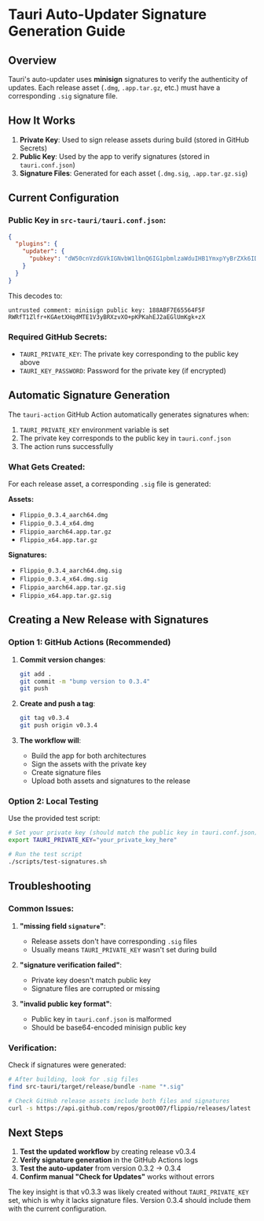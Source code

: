 # Tauri Auto-Updater Signature Generation Guide

## Overview

Tauri's auto-updater uses **minisign** signatures to verify the authenticity of updates. Each release asset (`.dmg`, `.app.tar.gz`, etc.) must have a corresponding `.sig` signature file.

## How It Works

1. **Private Key**: Used to sign release assets during build (stored in GitHub Secrets)
2. **Public Key**: Used by the app to verify signatures (stored in `tauri.conf.json`)
3. **Signature Files**: Generated for each asset (`.dmg.sig`, `.app.tar.gz.sig`)

## Current Configuration

### Public Key in `src-tauri/tauri.conf.json`:
```json
{
  "plugins": {
    "updater": {
      "pubkey": "dW50cnVzdGVkIGNvbW1lbnQ6IG1pbmlzaWduIHB1YmxpYyBrZXk6IDE4OEFCRjdFNjU1NjRGNUYKUldSZlQxWmxmcitLR0FldFhIcWRNVEUxVjN5QlJYenZYTytwS1BLYWhFSjJhRUdsVW1LZ2srelgK"
    }
  }
}
```

This decodes to:
```
untrusted comment: minisign public key: 188ABF7E65564F5F
RWRfT1Zlfr+KGAetXHqdMTE1V3yBRXzvXO+pKPKahEJ2aEGlUmKgk+zX
```

### Required GitHub Secrets:
- `TAURI_PRIVATE_KEY`: The private key corresponding to the public key above
- `TAURI_KEY_PASSWORD`: Password for the private key (if encrypted)

## Automatic Signature Generation

The `tauri-action` GitHub Action automatically generates signatures when:

1. `TAURI_PRIVATE_KEY` environment variable is set
2. The private key corresponds to the public key in `tauri.conf.json`
3. The action runs successfully

### What Gets Created:

For each release asset, a corresponding `.sig` file is generated:

**Assets:**
- `Flippio_0.3.4_aarch64.dmg`
- `Flippio_0.3.4_x64.dmg`
- `Flippio_aarch64.app.tar.gz`
- `Flippio_x64.app.tar.gz`

**Signatures:**
- `Flippio_0.3.4_aarch64.dmg.sig`
- `Flippio_0.3.4_x64.dmg.sig`
- `Flippio_aarch64.app.tar.gz.sig`
- `Flippio_x64.app.tar.gz.sig`

## Creating a New Release with Signatures

### Option 1: GitHub Actions (Recommended)

1. **Commit version changes**:
   ```bash
   git add .
   git commit -m "bump version to 0.3.4"
   git push
   ```

2. **Create and push a tag**:
   ```bash
   git tag v0.3.4
   git push origin v0.3.4
   ```

3. **The workflow will**:
   - Build the app for both architectures
   - Sign the assets with the private key
   - Create signature files
   - Upload both assets and signatures to the release

### Option 2: Local Testing

Use the provided test script:
```bash
# Set your private key (should match the public key in tauri.conf.json)
export TAURI_PRIVATE_KEY="your_private_key_here"

# Run the test script
./scripts/test-signatures.sh
```

## Troubleshooting

### Common Issues:

1. **"missing field `signature`"**: 
   - Release assets don't have corresponding `.sig` files
   - Usually means `TAURI_PRIVATE_KEY` wasn't set during build

2. **"signature verification failed"**:
   - Private key doesn't match public key
   - Signature files are corrupted or missing

3. **"invalid public key format"**:
   - Public key in `tauri.conf.json` is malformed
   - Should be base64-encoded minisign public key

### Verification:

Check if signatures were generated:
```bash
# After building, look for .sig files
find src-tauri/target/release/bundle -name "*.sig"

# Check GitHub release assets include both files and signatures
curl -s https://api.github.com/repos/groot007/flippio/releases/latest | jq '.assets[].name'
```

## Next Steps

1. **Test the updated workflow** by creating release v0.3.4
2. **Verify signature generation** in the GitHub Actions logs  
3. **Test the auto-updater** from version 0.3.2 → 0.3.4
4. **Confirm manual "Check for Updates"** works without errors

The key insight is that v0.3.3 was likely created without `TAURI_PRIVATE_KEY` set, which is why it lacks signature files. Version 0.3.4 should include them with the current configuration.
